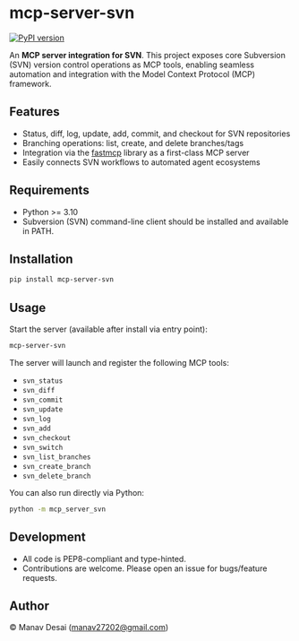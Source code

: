 # mcp-server-svn

[![PyPI version](https://badge.fury.io/py/mcp-server-svn.svg)](https://pypi.org/project/mcp-server-svn/)

An **MCP server integration for SVN**. This project exposes core Subversion (SVN) version control operations as MCP tools, enabling seamless automation and integration with the Model Context Protocol (MCP) framework.

## Features

- Status, diff, log, update, add, commit, and checkout for SVN repositories
- Branching operations: list, create, and delete branches/tags
- Integration via the [fastmcp](https://github.com/modelcontextprotocol/fastmcp) library as a first-class MCP server
- Easily connects SVN workflows to automated agent ecosystems

## Requirements

- Python >= 3.10
- Subversion (SVN) command-line client should be installed and available in PATH.

## Installation

```bash
pip install mcp-server-svn
```

## Usage

Start the server (available after install via entry point):

```bash
mcp-server-svn
```

The server will launch and register the following MCP tools:
- `svn_status`
- `svn_diff`
- `svn_commit`
- `svn_update`
- `svn_log`
- `svn_add`
- `svn_checkout`
- `svn_switch`
- `svn_list_branches`
- `svn_create_branch`
- `svn_delete_branch`

You can also run directly via Python:

```bash
python -m mcp_server_svn
```

## Development

- All code is PEP8-compliant and type-hinted.
- Contributions are welcome. Please open an issue for bugs/feature requests.

## Author

© Manav Desai ([manav27202@gmail.com](mailto:manav27202@gmail.com))

